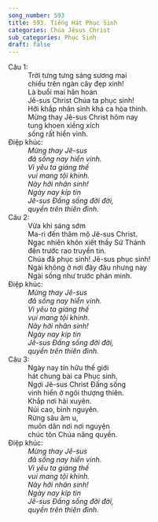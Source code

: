 ```yaml
---
song_number: 593
title: 593. Tiếng Hát Phục Sinh
categories: Chúa Jêsus Christ
sub_categories: Phục Sinh
draft: false
---
```

<dl><dt>Câu 1:</dt><dd data-verse="1">Trời tưng tưng sáng sương mai <br/>chiếu trên ngàn cây đẹp xinh! <br/>Là buổi mai hân hoan <br/>Jê-sus Christ Chúa ta phục sinh! <br/>Hỡi khắp nhân sinh khá ca hòa thinh. <br/>Mừng thay Jê-sus Christ hôm nay <br/>tung khoen xiềng xích <br/>sống rất hiển vinh. </dd><dt>Điệp khúc:</dt><dd data-chorus="1"><em>Mừng thay Jê-sus <br/>đã sống nay hiển vinh. <br/>Vì yêu ta giáng thế <br/>vui mang tội khinh. <br/>Này hỡi nhân sinh! <br/>Ngày nay kíp tin <br/>Jê-sus Đấng sống đời đời, <br/>quyền trên thiên đình. </em></dd><dt>Câu 2:</dt><dd data-verse="2">Vừa khi sáng sớm <br/>Ma-ri đến thăm mộ Jê-sus Christ. <br/>Ngạc nhiên khôn xiết thấy Sứ Thánh <br/>đến trước rao truyền tin. <br/>Chúa đã phục sinh! Jê-sus phục sinh! <br/>Ngài không ở nơi đây đâu nhưng nay <br/>Ngài sống như trước phán minh. </dd><dt>Điệp khúc:</dt><dd data-chorus="1"><em>Mừng thay Jê-sus <br/>đã sống nay hiển vinh. <br/>Vì yêu ta giáng thế <br/>vui mang tội khinh. <br/>Này hỡi nhân sinh! <br/>Ngày nay kíp tin <br/>Jê-sus Đấng sống đời đời, <br/>quyền trên thiên đình. </em></dd><dt>Câu 3:</dt><dd data-verse="3">Ngày nay tín hữu thế giới <br/>hát chung bài ca Phục sinh. <br/>Ngợi Jê-sus Christ Đấng sống <br/>vinh hiển ở ngôi thượng thiên. <br/>Khắp nơi hải xuyên. <br/>Núi cao, bình nguyên. <br/>Rừng sâu âm u, <br/>muôn dân nơi nơi nguyện <br/>chúc tôn Chúa năng quyền. </dd><dt>Điệp khúc:</dt><dd data-chorus="1"><em>Mừng thay Jê-sus <br/>đã sống nay hiển vinh. <br/>Vì yêu ta giáng thế <br/>vui mang tội khinh. <br/>Này hỡi nhân sinh! <br/>Ngày nay kíp tin <br/>Jê-sus Đấng sống đời đời, <br/>quyền trên thiên đình. </em></dd></dl>